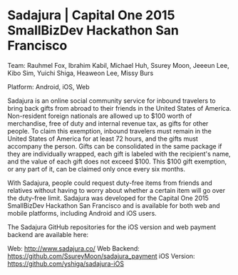 Sadajura | Capital One 2015 SmallBizDev Hackathon San Francisco
============

Team: Rauhmel Fox, Ibrahim Kabil, Michael Huh, Ssurey Moon, Jeeeun Lee, Kibo Sim, Yuichi Shiga, Heaweon Lee, Missy Burs

Platform: Android, iOS, Web

Sadajura is an online social community service for inbound travelers to bring back gifts from abroad to their friends in the United States of America. Non-resident foreign nationals are allowed up to $100 worth of merchandise, free of duty and internal revenue tax, as gifts for other people. To claim this exemption, inbound travelers must remain in the United States of America for at least 72 hours, and the gifts must accompany the person. Gifts can be consolidated in the same package if they are individually wrapped, each gift is labeled with the recipient's name, and the value of each gift does not exceed $100. This $100 gift exemption, or any part of it, can be claimed only once every six months.

With Sadajura, people could request duty-free items from friends and relatives without having to worry about whether a certain item will go over the duty-free limit. Sadajura was developed for the Capital One 2015 SmallBizDev Hackathon San Francisco and is available for both web and mobile platforms, including Android and iOS users.

The Sadajura GitHub repositories for the iOS version and web payment backend are available here:

Web: http://www.sadajura.co/
Web Backend: https://github.com/SsureyMoon/sadajura_payment
iOS Version: https://github.com/yshiga/sadajura-iOS
